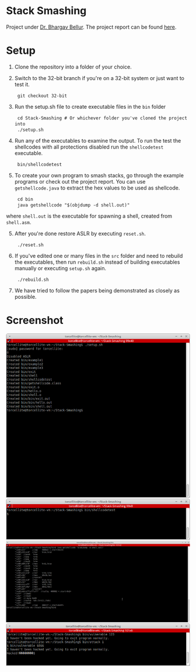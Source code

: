 Stack Smashing
==============

Project under [Dr. Bhargav Bellur][1]. The project report can be found [here][2].

# Setup
1. Clone the repository into a folder of your choice.

2. Switch to the 32-bit branch if you're on a 32-bit system or just want to test it.

		git checkout 32-bit

3. Run the setup.sh file to create executable files in the `bin` folder

        cd Stack-Smashing # Or whichever folder you've cloned the project into
        ./setup.sh

4. Run any of the executables to examine the output. To run the test the shellcodes with all protections disabled run the `shellcodetest` executable.

        bin/shellcodetest

4. To create your own program to smash stacks, go through the example programs or check out the project report. You can use `getshellcode.java` to extract the hex values to be used as shellcode.

        cd bin
        java getshellcode "$(objdump -d shell.out)"

where `shell.out` is the executable for spawning a shell, created from `shell.asm`.

5. After you're done restore ASLR by executing `reset.sh`.

        ./reset.sh

6. If you've edited one or many files in the `src` folder and need to rebuild the executables, then run `rebuild.sh` instead of building executables manually or executing `setup.sh` again.

		./rebuild.sh

7. We have tried to follow the papers being demonstrated as closely as possible.
        
# Screenshot

![screenshot1](screenshots/screenshot1.png)
![screenshot2](screenshots/screenshot2.png)
![screenshot3](screenshots/screenshot3.png)
![screenshot4](screenshots/screenshot4.png)

[1]:http://pes.edu/faculty/bhargav-bellur
[2]:http://torcellite.com/projects/stack-smashing.html
